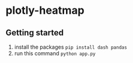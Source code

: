 # plotly-heatmap

## Getting started
1. install the packages
`pip install dash pandas`
2. run this command
`python app.py`
